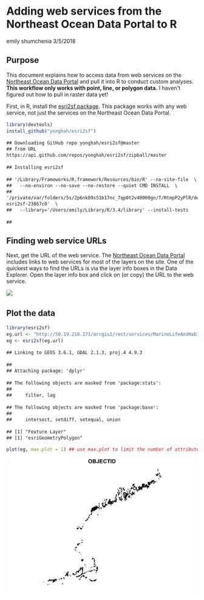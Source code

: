 Adding web services from the Northeast Ocean Data Portal to R
================
emily shumchenia
3/5/2018

Purpose
-------

This document explains how to access data from web services on the [Northeast Ocean Data Portal](www.northeastoceandata.org) and pull it into R to conduct custom analyses. **This workflow only works with point, line, or polygon data.** I haven't figured out how to pull in raster data yet!

First, in R, install the [esri2sf package](https://github.com/yonghah/esri2sf). This package works with any web service, not just the services on the Northeast Ocean Data Portal.

``` r
library(devtools)
install_github("yonghah/esri2sf")
```

    ## Downloading GitHub repo yonghah/esri2sf@master
    ## from URL https://api.github.com/repos/yonghah/esri2sf/zipball/master

    ## Installing esri2sf

    ## '/Library/Frameworks/R.framework/Resources/bin/R' --no-site-file  \
    ##   --no-environ --no-save --no-restore --quiet CMD INSTALL  \
    ##   '/private/var/folders/5s/2p6nk09s51b17nc_7qp0t2v40000gn/T/RtmpP2yPlR/devtools301d2040f470/yonghah-esri2sf-23867c0'  \
    ##   --library='/Users/emily/Library/R/3.4/library' --install-tests

    ## 

Finding web service URLs
------------------------

Next, get the URL of the web service. The [Northeast Ocean Data Portal](www.northeastoceandata.org) includes links to web services for most of the layers on the site. One of the quickest ways to find the URLs is via the layer info boxes in the Data Explorer. Open the layer info box and click on (or copy) the URL to the web service.

![](de_screenshot.png)

Plot the data
-------------

``` r
library(esri2sf)
eg.url <- "http://50.19.218.171/arcgis1/rest/services/MarineLifeAndHabitat/MapServer/30" ## the URL for the regional eelgrass layer
eg <- esri2sf(eg.url)
```

    ## Linking to GEOS 3.6.1, GDAL 2.1.3, proj.4 4.9.3

    ## 
    ## Attaching package: 'dplyr'

    ## The following objects are masked from 'package:stats':
    ## 
    ##     filter, lag

    ## The following objects are masked from 'package:base':
    ## 
    ##     intersect, setdiff, setequal, union

    ## [1] "Feature Layer"
    ## [1] "esriGeometryPolygon"

``` r
plot(eg, max.plot = 1) ## use max.plot to limit the number of attributes plotted
```

![](how_to_add_services_files/figure-markdown_github/unnamed-chunk-2-1.png)
